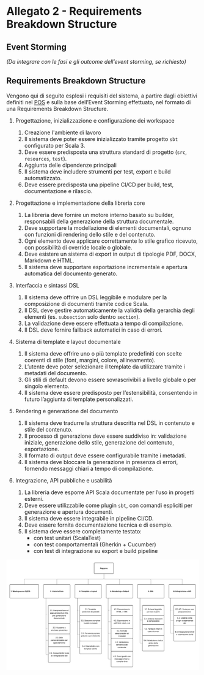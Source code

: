 # Allegato 2 - Requirements Breakdown Structure

## Event Storming

*(Da integrare con le fasi e gli outcome dell’event storming, se richiesto)*

## Requirements Breakdown Structure

Vengono qui di seguito esplosi i requisiti del sistema, a partire dagli obiettivi definiti nel [POS](../process/Allegato-1.md) e sulla base dell’Event Storming effettuato, nel formato di una Requirements Breakdown Structure.

1. Progettazione, inizializzazione e configurazione dei workspace
   1. Creazione l'ambiente di lavoro
   2. Il sistema deve poter essere inizializzato tramite progetto `sbt` configurato per Scala 3.
   3. Deve essere predisposta una struttura standard di progetto (`src`, `resources`, `test`).
   4. Aggiunta delle dipendenze principali
   5. Il sistema deve includere strumenti per test, export e build automatizzato.
   6. Deve essere predisposta una pipeline CI/CD per build, test, documentazione e rilascio.

2. Progettazione e implementazione della libreria core
   1. La libreria deve fornire un motore interno basato su builder, responsabili della generazione della struttura documentale.
   2. Deve supportare la modellazione di elementi documentali, ognuno con funzioni di rendering dello stile e del contenuto.
   3. Ogni elemento deve applicare correttamente lo stile grafico ricevuto, con possibilità di override locale o globale.
   4. Deve esistere un sistema di export in output di tipologie PDF, DOCX, Markdown e HTML.
   5. Il sistema deve supportare esportazione incrementale e apertura automatica del documento generato.

3. Interfaccia e sintassi DSL
   1. Il sistema deve offrire un DSL leggibile e modulare per la composizione di documenti tramite codice Scala.
   2. Il DSL deve gestire automaticamente la validità della gerarchia degli elementi (es. `subsection` solo dentro `section`).
   3. La validazione deve essere effettuata a tempo di compilazione.
   4. Il DSL deve fornire fallback automatici in caso di errori.

4. Sistema di template e layout documentale
   1. Il sistema deve offrire uno o più template predefiniti con scelte coerenti di stile (font, margini, colore, allineamento).
   2. L’utente deve poter selezionare il template da utilizzare tramite i metadati del documento.
   3. Gli stili di default devono essere sovrascrivibili a livello globale o per singolo elemento.
   4. Il sistema deve essere predisposto per l’estensibilità, consentendo in futuro l’aggiunta di template personalizzati.

5. Rendering e generazione del documento
   1. Il sistema deve tradurre la struttura descritta nel DSL in contenuto e stile del contenuto.
   2. Il processo di generazione deve essere suddiviso in: validazione iniziale, generazione dello stile, generazione del contenuto, esportazione.
   3. Il formato di output deve essere configurabile tramite i metadati.
   4. Il sistema deve bloccare la generazione in presenza di errori, fornendo messaggi chiari a tempo di compilazione.

6. Integrazione, API pubbliche e usabilità
   1. La libreria deve esporre API Scala documentate per l’uso in progetti esterni.
   2. Deve essere utilizzabile come plugin `sbt`, con comandi espliciti per generazione e apertura documenti.
   3. Il sistema deve essere integrabile in pipeline CI/CD.
   4. Deve essere fornita documentazione tecnica e di esempio.
   5. Il sistema deve essere completamente testato:
      - con test unitari (ScalaTest)
      - con test comportamentali (Gherkin + Cucumber)
      - con test di integrazione su export e build pipeline

![RBS](../diagram/RBS.png)
